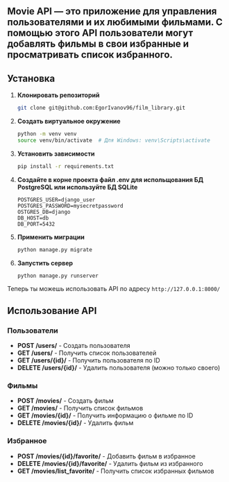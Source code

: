 ## Movie API — это приложение для управления пользователями и их любимыми фильмами. С помощью этого API пользователи могут добавлять фильмы в свои избранные и просматривать список избранного.


## Установка

1. **Клонировать репозиторий**

   ```bash
   git clone git@github.com:EgorIvanov96/film_library.git
   ```

2. **Создать виртуальное окружение**

   ```bash
   python -m venv venv
   source venv/bin/activate  # Для Windows: venv\Scripts\activate
   ```

3. **Установить зависимости**

   ```bash
   pip install -r requirements.txt
   ```

4. **Создайте в корне проекта файл .env для испольщования БД PostgreSQL или используйте БД SQLite**

    ```
    POSTGRES_USER=django_user 
    POSTGRES_PASSWORD=mysecretpassword
    OSTGRES_DB=django
    DB_HOST=db
    DB_PORT=5432
    ```
4. **Применить миграции**

   ```bash
   python manage.py migrate
   ```

5. **Запустить сервер**

   ```bash
   python manage.py runserver
   ```

Теперь ты можешь использовать API по адресу `http://127.0.0.1:8000/`


## Использование API

### Пользователи

- **POST /users/** - Создать пользователя
- **GET /users/** - Получить список пользователей
- **GET /users/{id}/** - Получить пользователя по ID
- **DELETE /users/{id}/** - Удалить пользователя (можно только своего)

### Фильмы

- **POST /movies/** - Создать фильм
- **GET /movies/** - Получить список фильмов
- **GET /movies/{id}/** - Получить информацию о фильме по ID
- **DELETE /movies/{id}/** - Удалить фильм

### Избранное

- **POST /movies/{id}/favorite/** - Добавить фильм в избранное
- **DELETE /movies/{id}/favorite/** - Удалить фильм из избранного
- **GET /movies/list_favorite/** - Получить список избранных фильмов